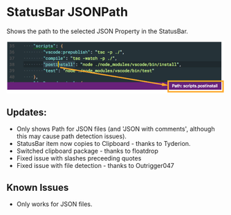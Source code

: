 # StatusBar JSONPath

Shows the path to the selected JSON Property in the StatusBar.

![JSONPath](resources/jsonpath.png)

## Updates:

* Only shows Path for JSON files (and 'JSON with comments', although this may cause path detection issues).
* StatusBar item now copies to Clipboard - thanks to Tyderion.
* Switched clipboard package - thanks to floatdrop
* Fixed issue with slashes preceeding quotes
* Fixed issue with file detection - thanks to Outrigger047

## Known Issues

* Only works for JSON files.
